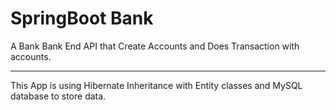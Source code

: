 # SpringBoot Bank

A Bank Bank End API that Create Accounts and Does Transaction with accounts.

---

This App is using Hibernate Inheritance with Entity classes and MySQL database to store data.

